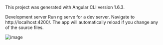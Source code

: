 
This project was generated with Angular CLI version 1.6.3.

Development server
Run ng serve for a dev server. Navigate to http://localhost:4200/. The app will automatically reload if you change any of the source files.



![image](https://user-images.githubusercontent.com/34470526/37914866-07e34138-313a-11e8-8ad6-31560223e028.png)


